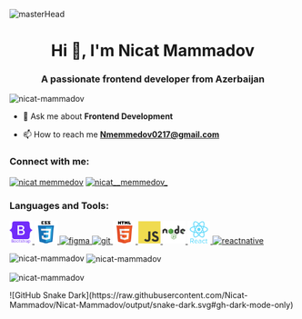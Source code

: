 ![masterHead](https://media.licdn.com/dms/image/v2/C4E12AQFsVH6ATdvDxg/article-cover_image-shrink_720_1280/article-cover_image-shrink_720_1280/0/1520219762549?e=2147483647&v=beta&t=M31rgo2hGX5WeiuDzkR56IZ1CllGb_rw_4A7hLekKFA)
<h1 align="center">Hi 👋, I'm Nicat Mammadov</h1>
<h3 align="center">A passionate frontend developer from Azerbaijan</h3>

<p align="left"> <img src="https://komarev.com/ghpvc/?username=nicat-mammadov&label=Profile%20views&color=0e75b6&style=flat" alt="nicat-mammadov" /> </p>

- 💬 Ask me about **Frontend Development**

- 📫 How to reach me **Nmemmedov0217@gmail.com**

<h3 align="left">Connect with me:</h3>
<p align="left">
<a href="https://linkedin.com/in/nicat memmedov" target="blank"><img align="center" src="https://raw.githubusercontent.com/rahuldkjain/github-profile-readme-generator/master/src/images/icons/Social/linked-in-alt.svg" alt="nicat memmedov" height="30" width="40" /></a>
<a href="https://instagram.com/nicat__memmedov_" target="blank"><img align="center" src="https://raw.githubusercontent.com/rahuldkjain/github-profile-readme-generator/master/src/images/icons/Social/instagram.svg" alt="nicat__memmedov_" height="30" width="40" /></a>
</p>

<h3 align="left">Languages and Tools:</h3>
<p align="left"> <a href="https://getbootstrap.com" target="_blank" rel="noreferrer"> <img src="https://raw.githubusercontent.com/devicons/devicon/master/icons/bootstrap/bootstrap-plain-wordmark.svg" alt="bootstrap" width="40" height="40"/> </a> <a href="https://www.w3schools.com/css/" target="_blank" rel="noreferrer"> <img src="https://raw.githubusercontent.com/devicons/devicon/master/icons/css3/css3-original-wordmark.svg" alt="css3" width="40" height="40"/> </a> <a href="https://www.figma.com/" target="_blank" rel="noreferrer"> <img src="https://www.vectorlogo.zone/logos/figma/figma-icon.svg" alt="figma" width="40" height="40"/> </a> <a href="https://git-scm.com/" target="_blank" rel="noreferrer"> <img src="https://www.vectorlogo.zone/logos/git-scm/git-scm-icon.svg" alt="git" width="40" height="40"/> </a> <a href="https://www.w3.org/html/" target="_blank" rel="noreferrer"> <img src="https://raw.githubusercontent.com/devicons/devicon/master/icons/html5/html5-original-wordmark.svg" alt="html5" width="40" height="40"/> </a> <a href="https://developer.mozilla.org/en-US/docs/Web/JavaScript" target="_blank" rel="noreferrer"> <img src="https://raw.githubusercontent.com/devicons/devicon/master/icons/javascript/javascript-original.svg" alt="javascript" width="40" height="40"/> </a> <a href="https://nodejs.org" target="_blank" rel="noreferrer"> <img src="https://raw.githubusercontent.com/devicons/devicon/master/icons/nodejs/nodejs-original-wordmark.svg" alt="nodejs" width="40" height="40"/> </a> <a href="https://reactjs.org/" target="_blank" rel="noreferrer"> <img src="https://raw.githubusercontent.com/devicons/devicon/master/icons/react/react-original-wordmark.svg" alt="react" width="40" height="40"/> </a> <a href="https://reactnative.dev/" target="_blank" rel="noreferrer"> <img src="https://reactnative.dev/img/header_logo.svg" alt="reactnative" width="40" height="40"/> </a> </p>

<p><img align="left" src="https://github-readme-stats.vercel.app/api/top-langs?username=nicat-mammadov&show_icons=true&locale=en&layout=compact" alt="nicat-mammadov" /></p>

<p>&nbsp;<img align="center" src="https://github-readme-stats.vercel.app/api?username=nicat-mammadov&show_icons=true&locale=en" alt="nicat-mammadov" /></p>

<p><img align="center" src="https://github-readme-streak-stats.herokuapp.com/?user=nicat-mammadov&" alt="nicat-mammadov" /></p>
![GitHub Snake Dark](https://raw.githubusercontent.com/Nicat-Mammadov/Nicat-Mammadov/output/snake-dark.svg#gh-dark-mode-only)
